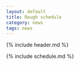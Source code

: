 ```yaml
---
layout: default
title: Rough schedule
category: news
tags: news
---
```


{% include header.md %}

{% include schedule.md %}
